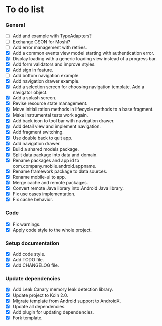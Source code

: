 # To do list

### General

- [ ] Add and example with TypeAdapters?
- [ ] Exchange GSON for Moshi?
- [ ] Add error management with retries.
- [x] Add a common events view model starting with authentication error.
- [x] Display loading with a generic loading view instead of a progress bar.
- [x] Add form validators and improve styles.
- [x] Add sign in feature.
- [ ] Add bottom navigation example.
- [x] Add navigation drawer example.
- [x] Add a selection screen for choosing navigation template. Add a navigator object.
- [x] Add a splash screen.
- [x] Revise resource state management.
- [x] Move initialization methods in lifecycle methods to a base fragment.
- [x] Make instrumental tests work again.
- [x] Add back icon to tool bar with navigation drawer.
- [x] Add detail view and implement navigation.
- [x] Add fragment switching.
- [x] Use double back to quit app.
- [x] Add navigation drawer.
- [x] Build a shared models package.
- [x] Split data package into data and domain.
- [x] Rename packages and app id to com.company.mobile.android.appname.
- [x] Rename framework package to data sources.
- [x] Rename mobile-ui to app.
- [x] Merge cache and remote packages.
- [x] Convert remote Java library into Android Java library.
- [x] Fix use cases implementation.
- [x] Fix cache behavior.

### Code

- [x] Fix warnings.
- [x] Apply code style to the whole project.

### Setup documentation

- [x] Add code style.
- [x] Add TODO file.
- [x] Add CHANGELOG file.

### Update dependencies

- [x] Add Leak Canary memory leak detection library.
- [x] Update project to Koin 2.0.
- [x] Migrate template from Android support to AndroidX.
- [x] Update all dependencies.
- [x] Add plugin for updating dependencies.
- [x] Fork template.